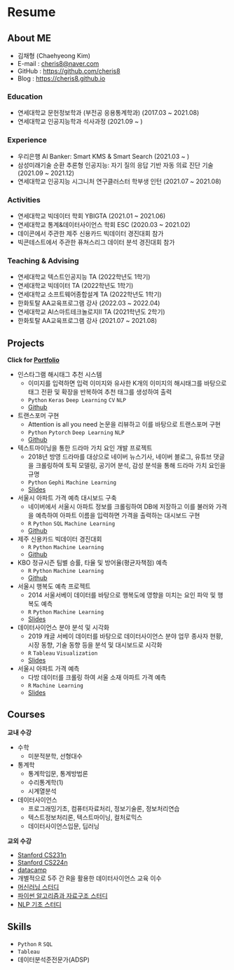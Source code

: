 # Resume

## About ME
<!--
![프로필사진]()
-->
- 김채형 (Chaehyeong Kim)
- E-mail : cheris8@naver.com
- GitHub : <https://github.com/cheris8>
- Blog : <https://cheris8.github.io>

### Education

- 연세대학교 문헌정보학과 (부전공 응용통계학과) (2017.03 ~ 2021.08)
- 연세대학교 인공지능학과 석사과정 (2021.09 ~ )

### Experience

- 우리은행 AI Banker: Smart KMS & Smart Search (2021.03 ~ )
- 삼성미래기술 순환 추론형 인공지능: 자기 질의 응답 기반 자동 의료 진단 기술 (2021.09 ~ 2021.12)
- 연세대학교 인공지능 시그니처 연구클러스터 학부생 인턴 (2021.07 ~ 2021.08)

### Activities

- 연세대학교 빅데이터 학회 YBIGTA (2021.01 ~ 2021.06)
- 연세대학교 통계&데이터사이언스 학회 ESC (2020.03 ~ 2021.02)
- 데이콘에서 주관한 제주 신용카드 빅데이터 경진대회 참가
- 빅콘테스트에서 주관한 퓨쳐스리그 데이터 분석 경진대회 참가

### Teaching & Advising

- 연세대학교 텍스트인공지능 TA (2022학년도 1학기)
- 연세대학교 빅데이터 TA (2022학년도 1학기)
- 연세대학교 소프트웨어종합설계 TA (2022학년도 1학기)
- 한화토탈 AA교육프로그램 강사 (2022.03 ~ 2022.04)
- 연세대학교 AI스마트테크놀로지II TA (2021학년도 2학기)
- 한화토탈 AA교육프로그램 강사 (2021.07 ~ 2021.08)

## Projects

__Click for [Portfolio](https://github.com/cheris8/Resume/blob/master/Portfolio/README.md)__

- 인스타그램 해시태그 추천 시스템
    - 이미지를 입력하면 입력 이미지와 유사한 K개의 이미지의 해시태그를 바탕으로 태그 전환 및 확장을 반복하여 추천 태그를 생성하여 출력
    - `Python` `Keras` `Deep Learning` `CV` `NLP`
    - [Github](https://github.com/cheris8/Instagram-hashtag-generator)
- 트랜스포머 구현
    - Attention is all you need 논문을 리뷰하고 이를 바탕으로 트랜스포머 구현
    - `Python` `Pytorch` `Deep Learning` `NLP`
    - [Github](https://github.com/cheris8/ESC_NLP_FINAL)
- 텍스트마이닝을 통한 드라마 가치 요인 개발 프로젝트
    - 2018년 방영 드라마를 대상으로 네이버 뉴스기사, 네이버 블로그, 유튜브 댓글을 크롤링하여 토픽 모델링, 공기어 분석, 감성 분석을 통해 드라마 가치 요인을 규명
    - `Python` `Gephi` `Machine Learning`
    - [Slides](https://cheris8.github.io/text%20mining/TM-Project-Drama/)
- 서울시 아파트 가격 예측 대시보드 구축
    - 네이버에서 서울시 아파트 정보를 크롤링하여 DB에 저장하고 이를 불러와 가격을 예측하여 아파트 이름을 입력하면 가격을 출력하는 대시보드 구현
    - `R` `Python` `SQL` `Machine Learning`
    - [Github](https://github.com/cheris8/ProjectCasa)
- 제주 신용카드 빅데이터 경진대회
    - `R` `Python` `Machine Learning` 
    - [Github](https://github.com/cheris8/2020_jeju_creditcard)
- KBO 정규시즌 팀별 승률, 타율 및 방어율(평균자책점) 예측 
    - `R` `Python` `Machine Learning`
    - [Github](https://github.com/cheris8/Baseball_ChilliShrimp)
- 서울시 행복도 예측 프로젝트
    - 2014 서울서베이 데이터를 바탕으로 행복도에 영향을 미치는 요인 파악 및 행복도 예측
    - `R` `Python` `Machine Learning`
    - [Slides](https://github.com/cheris8/ESC-20SPRING/blob/master/파이널%20프로젝트/3조/20-1%20ESC%20파이널%20최종발표%20자료%203조.pdf)
- 데이터사이언스 분야 분석 및 시각화
    - 2019 캐글 서베이 데이터를 바탕으로 데이터사이언스 분야 업무 종사자 현황, 시장 동향, 기술 동향 등을 분석 및 대시보드로 시각화
    - `R` `Tableau` `Visualization`
    - [Slides]()
- 서울시 아파트 가격 예측
    - 다방 데이터를 크롤링 하여 서울 소재 아파트 가격 예측
    - `R` `Machine Learning`
    - [Slides]()

## Courses

**교내 수강**  
- 수학
    - 미분적분학, 선형대수
- 통계학
    - 통계학입문, 통계방법론
    - 수리통계학(1)
    - 시계열분석
- 데이터사이언스
    - 프로그래밍기초, 컴퓨터자료처리, 정보기술론, 정보처리연습
    - 텍스트정보처리론, 텍스트마이닝, 컬처로믹스
    - 데이터사이언스입문, 딥러닝

**교외 수강**  
- [Stanford CS231n](http://cs231n.stanford.edu)
- [Stanford CS224n](https://web.stanford.edu/class/archive/cs/cs224n/cs224n.1194/)
- [datacamp](https://www.datacamp.com/profile/cheris8)
- 개별적으로 5주 간 R을 활용한 데이터사이언스 교육 이수
- [머신러닝 스터디](https://github.com/cheris8/ESC_ML_STUDY)
- [파이썬 알고리즘과 자료구조 스터디](https://github.com/cheris8/Python_Algorithm)
- [NLP 기초 스터디](https://github.com/cheris8/ESC_NLP_STUDY)

## Skills

- `Python` `R` `SQL`
- `Tableau`
- 데이터분석준전문가(ADSP)
